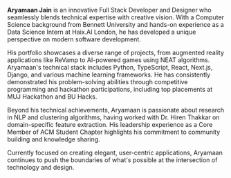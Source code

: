 **Aryamaan Jain** is an innovative Full Stack Developer and Designer who seamlessly blends technical expertise with creative vision. With a Computer Science background from Bennett University and hands-on experience as a Data Science Intern at Haix.AI London, he has developed a unique perspective on modern software development.

His portfolio showcases a diverse range of projects, from augmented reality applications like ReVamp to AI-powered games using NEAT algorithms. Aryamaan's technical stack includes Python, TypeScript, React, Next.js, Django, and various machine learning frameworks. He has consistently demonstrated his problem-solving abilities through competitive programming and hackathon participations, including top placements at MUJ Hackathon and BU Hacks.

Beyond his technical achievements, Aryamaan is passionate about research in NLP and clustering algorithms, having worked with Dr. Hiren Thakkar on domain-specific feature extraction. His leadership experience as a Core Member of ACM Student Chapter highlights his commitment to community building and knowledge sharing.
 
Currently focused on creating elegant, user-centric applications, Aryamaan continues to push the boundaries of what's possible at the intersection of technology and design. 